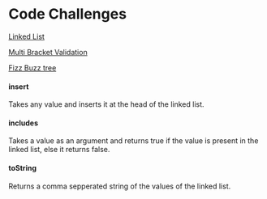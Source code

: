 # Code Challenges

<a href="./linkedList">Linked List</a>

<a href="401/src/main/java/code401challenges/MultiBracketValidation/README"> Multi Bracket Validation</a>


<a href="401/src/main/java/code401challenges/fizzbuzzTree/README.md"> Fizz Buzz tree</a>

#### insert 
Takes any value and inserts it at the head of the linked list.

#### includes 
Takes a value as an argument and returns true if the value is present in the linked list, else it returns false.

#### toString 
Returns a comma sepperated string of the values of the linked list.

